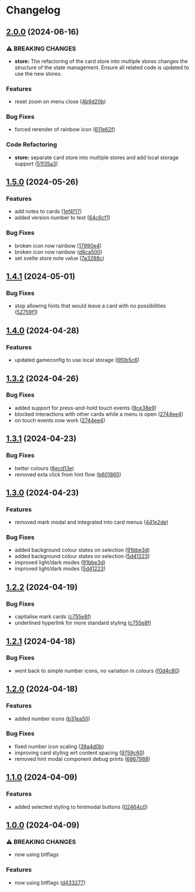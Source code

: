 # Changelog

## [2.0.0](https://github.com/jparkhouse/hanabi-tracker/compare/v1.5.0...v2.0.0) (2024-06-16)


### ⚠ BREAKING CHANGES

* **store:** The refactoring of the card store into multiple stores changes the structure of the state management. Ensure all related code is updated to use the new stores.

### Features

* reset zoom on menu close ([4b9d20b](https://github.com/jparkhouse/hanabi-tracker/commit/4b9d20b4e636207591adecaa3f0351bdfee70a61))


### Bug Fixes

* forced rerender of rainbow icon ([611e62f](https://github.com/jparkhouse/hanabi-tracker/commit/611e62fc12da9296f8fbecead289eed822141046))


### Code Refactoring

* **store:** separate card store into multiple stores and add local storage support ([51f35a3](https://github.com/jparkhouse/hanabi-tracker/commit/51f35a371de1738f7271256a0cbaa29ba178fd7e))

## [1.5.0](https://github.com/jparkhouse/hanabi-tracker/compare/v1.4.1...v1.5.0) (2024-05-26)


### Features

* add notes to cards ([1ef4f17](https://github.com/jparkhouse/hanabi-tracker/commit/1ef4f17bd2cbc65b9aa21a4991538b03b2a888bc))
* added version number to test ([64c6cf1](https://github.com/jparkhouse/hanabi-tracker/commit/64c6cf19bc2ab91bccfe68e0efdb9a80dbcc324b))


### Bug Fixes

* broken icon now rainbow ([17990e4](https://github.com/jparkhouse/hanabi-tracker/commit/17990e4d0f0828f719adb1816151fbb4ea342989))
* broken icon now rainbow ([d8ca500](https://github.com/jparkhouse/hanabi-tracker/commit/d8ca500475b6bb5c8b239dad3748de855100331c))
* set svelte store note value ([7a3288c](https://github.com/jparkhouse/hanabi-tracker/commit/7a3288cf8906d6f22a3ec7e3ee2b63087531c0af))

## [1.4.1](https://github.com/jparkhouse/hanabi-tracker/compare/v1.4.0...v1.4.1) (2024-05-01)


### Bug Fixes

* stop allowing hints that would leave a card with no possibilities ([52759f1](https://github.com/jparkhouse/hanabi-tracker/commit/52759f126d75d3ea72957aeb9ca0eb635e917f66))

## [1.4.0](https://github.com/jparkhouse/hanabi-tracker/compare/v1.3.2...v1.4.0) (2024-04-28)


### Features

* updated gameconfig to use local storage ([6f0b5c6](https://github.com/jparkhouse/hanabi-tracker/commit/6f0b5c664fbc5d3c51463ef2aeb2669a6fef4ec4))

## [1.3.2](https://github.com/jparkhouse/hanabi-tracker/compare/v1.3.1...v1.3.2) (2024-04-26)


### Bug Fixes

* added support for press-and-hold touch events ([9ce38e9](https://github.com/jparkhouse/hanabi-tracker/commit/9ce38e9b738737dabd76c5df9e9ddd14c942d454))
* blocked interactions with other cards while a menu is open ([2744ee4](https://github.com/jparkhouse/hanabi-tracker/commit/2744ee4ef264d91ce3e04f5f4be4db300b094a7e))
* on touch events now work ([2744ee4](https://github.com/jparkhouse/hanabi-tracker/commit/2744ee4ef264d91ce3e04f5f4be4db300b094a7e))

## [1.3.1](https://github.com/jparkhouse/hanabi-tracker/compare/v1.3.0...v1.3.1) (2024-04-23)


### Bug Fixes

* better colours ([6ecd13e](https://github.com/jparkhouse/hanabi-tracker/commit/6ecd13e84a0799be6e0fa9fc6237e2fb72ad7124))
* removed exta click from hint flow ([b601865](https://github.com/jparkhouse/hanabi-tracker/commit/b6018650d2dbe23db3e180326ddb0b5320262409))

## [1.3.0](https://github.com/jparkhouse/hanabi-tracker/compare/v1.2.2...v1.3.0) (2024-04-23)


### Features

* removed mark modal and integrated into card menus ([441e2de](https://github.com/jparkhouse/hanabi-tracker/commit/441e2de038706b65228dd6b83851742165af92ca))


### Bug Fixes

* added background colour states on selection ([91bbe3d](https://github.com/jparkhouse/hanabi-tracker/commit/91bbe3d58ab531422b2d028ad1c2d963c46d3ab4))
* added background colour states on selection ([5d41223](https://github.com/jparkhouse/hanabi-tracker/commit/5d41223f419d2976f87f67f36eeb37a8a1993d25))
* improved light/dark modes ([91bbe3d](https://github.com/jparkhouse/hanabi-tracker/commit/91bbe3d58ab531422b2d028ad1c2d963c46d3ab4))
* improved light/dark modes ([5d41223](https://github.com/jparkhouse/hanabi-tracker/commit/5d41223f419d2976f87f67f36eeb37a8a1993d25))

## [1.2.2](https://github.com/jparkhouse/hanabi-tracker/compare/v1.2.1...v1.2.2) (2024-04-19)


### Bug Fixes

* capitalise mark cards ([c755e8f](https://github.com/jparkhouse/hanabi-tracker/commit/c755e8f77bc3e0d040b7711813c0d0399ff22d29))
* underlined hyperlink for more standard styling ([c755e8f](https://github.com/jparkhouse/hanabi-tracker/commit/c755e8f77bc3e0d040b7711813c0d0399ff22d29))

## [1.2.1](https://github.com/jparkhouse/hanabi-tracker/compare/v1.2.0...v1.2.1) (2024-04-18)


### Bug Fixes

* went back to simple number icons, no variation in colours ([f0d4c80](https://github.com/jparkhouse/hanabi-tracker/commit/f0d4c8053e54c611f947e77da2c58a937cbbdfb0))

## [1.2.0](https://github.com/jparkhouse/hanabi-tracker/compare/v1.1.0...v1.2.0) (2024-04-18)


### Features

* added number icons ([b31ea50](https://github.com/jparkhouse/hanabi-tracker/commit/b31ea500f3ca0007c0e987388f2111bd5a2cc895))


### Bug Fixes

* fixed number icon scaling ([39a4d0b](https://github.com/jparkhouse/hanabi-tracker/commit/39a4d0bacd11012d4e65cb12dc837255d1108ae7))
* improving card styling wrt content spacing ([9759c60](https://github.com/jparkhouse/hanabi-tracker/commit/9759c6000db7b8c6b394f094083f66c4d9e66b62))
* removed hint modal component debug prints ([6867988](https://github.com/jparkhouse/hanabi-tracker/commit/686798844c6284365347308ff46f52c8b4f0f4f2))

## [1.1.0](https://github.com/jparkhouse/hanabi-tracker/compare/v1.0.0...v1.1.0) (2024-04-09)


### Features

* added selected styling to hintmodal buttons ([02464c0](https://github.com/jparkhouse/hanabi-tracker/commit/02464c0be0c7feaae59a5085f4b1ed4abdba325d))

## [1.0.0](https://github.com/jparkhouse/hanabi-tracker/compare/0.7.4...v1.0.0) (2024-04-09)


### ⚠ BREAKING CHANGES

* now using bitflags

### Features

* now using bitflags ([d433277](https://github.com/jparkhouse/hanabi-tracker/commit/d433277094967871b84bfe5d45efde8279f76d4b))
